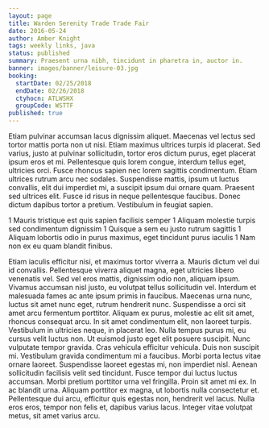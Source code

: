 ```yaml
---
layout: page
title: Warden Serenity Trade Trade Fair
date: 2016-05-24
author: Amber Knight
tags: weekly links, java
status: published
summary: Praesent urna nibh, tincidunt in pharetra in, auctor in.
banner: images/banner/leisure-03.jpg
booking:
  startDate: 02/25/2018
  endDate: 02/26/2018
  ctyhocn: ATLWSHX
  groupCode: WSTTF
published: true
---
```

Etiam pulvinar accumsan lacus dignissim aliquet. Maecenas vel lectus sed tortor mattis porta non ut nisi. Etiam maximus ultrices turpis id placerat. Sed varius, justo at pulvinar sollicitudin, tortor eros dictum purus, eget placerat ipsum eros et mi. Pellentesque quis lorem congue, interdum tellus eget, ultricies orci. Fusce rhoncus sapien nec lorem sagittis condimentum. Etiam ultrices rutrum arcu nec sodales. Suspendisse mattis, ipsum ut luctus convallis, elit dui imperdiet mi, a suscipit ipsum dui ornare quam. Praesent sed ultrices elit. Fusce id risus in neque pellentesque faucibus. Donec dictum dapibus tortor a pretium. Vestibulum in feugiat sapien.

1 Mauris tristique est quis sapien facilisis semper
1 Aliquam molestie turpis sed condimentum dignissim
1 Quisque a sem eu justo rutrum sagittis
1 Aliquam lobortis odio in purus maximus, eget tincidunt purus iaculis
1 Nam non ex eu quam blandit finibus.

Etiam iaculis efficitur nisi, et maximus tortor viverra a. Mauris dictum vel dui id convallis. Pellentesque viverra aliquet magna, eget ultricies libero venenatis vel. Sed vel eros mattis, dignissim odio non, aliquam ipsum. Vivamus accumsan nisl justo, eu volutpat tellus sollicitudin vel. Interdum et malesuada fames ac ante ipsum primis in faucibus. Maecenas urna nunc, luctus sit amet nunc eget, rutrum hendrerit nunc. Suspendisse a orci sit amet arcu fermentum porttitor. Aliquam ex purus, molestie ac elit sit amet, rhoncus consequat arcu. In sit amet condimentum elit, non laoreet turpis. Vestibulum in ultricies neque, in placerat leo. Nulla tempus purus mi, eu cursus velit luctus non. Ut euismod justo eget elit posuere suscipit. Nunc vulputate tempor gravida.
Cras vehicula efficitur vehicula. Duis non suscipit mi. Vestibulum gravida condimentum mi a faucibus. Morbi porta lectus vitae ornare laoreet. Suspendisse laoreet egestas mi, non imperdiet nisl. Aenean sollicitudin facilisis velit sed tincidunt. Fusce tempor dui luctus luctus accumsan. Morbi pretium porttitor urna vel fringilla. Proin sit amet mi ex. In ac blandit urna. Aliquam porttitor ex magna, ut lobortis nulla consectetur et. Pellentesque dui arcu, efficitur quis egestas non, hendrerit vel lacus. Nulla eros eros, tempor non felis et, dapibus varius lacus. Integer vitae volutpat metus, sit amet varius arcu.
